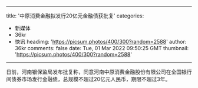 
---
title: '中原消费金融拟发行20亿元金融债获批复'
categories: 
 - 新媒体
 - 36kr
 - 快讯
headimg: 'https://picsum.photos/400/300?random=2588'
author: 36kr
comments: false
date: Tue, 01 Mar 2022 09:50:25 GMT
thumbnail: 'https://picsum.photos/400/300?random=2588'
---

<div>   
日前，河南银保监局发布批复称，同意河南中原消费金融股份有限公司在全国银行间债券市场发行金融债，总规模不超过20亿元人民币，期限不超过3年。  
</div>
            